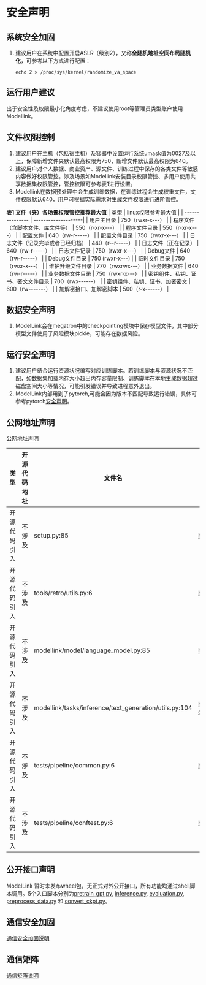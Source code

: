 # 安全声明
## 系统安全加固
1. 建议用户在系统中配置开启ASLR（级别2），又称**全随机地址空间布局随机化**，可参考以下方式进行配置：
    ```
    echo 2 > /proc/sys/kernel/randomize_va_space
    ```

## 运行用户建议
出于安全性及权限最小化角度考虑，不建议使用root等管理员类型账户使用Modellink。

## 文件权限控制
1. 建议用户在主机（包括宿主机）及容器中设置运行系统umask值为0027及以上，保障新增文件夹默认最高权限为750，新增文件默认最高权限为640。
2. 建议用户对个人数据、商业资产、源文件、训练过程中保存的各类文件等敏感内容做好权限管控。涉及场景如Modellink安装目录权限管控、多用户使用共享数据集权限管控，管控权限可参考表1进行设置。
3. Modellink在数据预处理中会生成训练数据，在训练过程会生成权重文件，文件权限默认640，用户可根据实际需求对生成文件权限进行进阶管控。

**表1 文件（夹）各场景权限管控推荐最大值**
| 类型          | linux权限参考最大值 |
| --------------- | --------------------|
| 用户主目录                          |    750（rwxr-x---）                |
| 程序文件（含脚本文件、库文件等）      |    550（r-xr-x---）                |
| 程序文件目录                        |    550（r-xr-x---）                |
| 配置文件                            |    640（rw-r-----）                |
| 配置文件目录                        |    750（rwxr-x---）                |
| 日志文件（记录完毕或者已经归档）      |    440（r--r-----）                |
| 日志文件（正在记录）                 |    640（rw-r-----）                |
| 日志文件记录                        |    750（rwxr-x---）                |
| Debug文件                          |    640（rw-r-----）                |
| Debug文件目录                      |    750 (rwxr-x---)                 |
| 临时文件目录                       |     750（rwxr-x---）                |
| 维护升级文件目录                    |    770（rwxrwx---）                |
| 业务数据文件                       |     640（rw-r-----）                |
| 业务数据文件目录                   |     750（rwxr-x---）                |
| 密钥组件、私钥、证书、密文文件目录   |     700（rwx------）                |
| 密钥组件、私钥、证书、加密密文      |     600（rw-------）                |
| 加解密接口、加解密脚本             |     500（r-x------）                |



## 数据安全声明

1. ModelLink会在megatron中的checkpointing模块中保存模型文件，其中部分模型文件使用了风险模块pickle，可能存在数据风险。


## 运行安全声明

1. 建议用户结合运行资源状况编写对应训练脚本。若训练脚本与资源状况不匹配，如数据集加载内存大小超出内存容量限制、训练脚本在本地生成数据超过磁盘空间大小等情况，可能引发错误并导致进程意外退出。
2. ModelLink内部用到了pytorch,可能会因为版本不匹配导致运行错误，具体可参考pytorch[安全声明](https://gitee.com/ascend/pytorch#%E5%AE%89%E5%85%A8%E5%A3%B0%E6%98%8E)。


## 公网地址声明

[公网地址声明](https://gitee.com/ascend/ModelLink/blob/master/public_address_statement.md)

| 类型     | 开源代码地址                                                                                                         | 文件名                                                                | 公网IP地址/公网URL地址/域名/邮箱地址                                                                                                                     | 用途说明      |
|--------|----------------------------------------------------------------------------------------------------------------|--------------------------------------------------------------------|--------------------------------------------------------------------------------------------------------------------------------------------|-----------|
| 开源代码引入 | 不涉及                                                                                                            | setup.py:85                                                        | https://packaging.python.org/en/latest/single_source_version.html                                                                          | 详情地址      |
| 开源代码引入 | 不涉及                                                                                                            | tools/retro/utils.py:6                                             | https://github.com/NVIDIA/Megatron-LM/blob/main/tools/retro/utils.py                                                                       | 源代码地址     |
| 开源代码引入 | 不涉及                                                                                                            | modellink/model/language_model.py:85                                                        | https://github.com/kingoflolz/mesh-transformer-jax/                                                                          | 详情地址      |
| 开源代码引入 | 不涉及                                                                                                            | modellink/tasks/inference/text_generation/utils.py:104                                                        | https://medium.com/huggingface/how-to-build-a-state-of-the-art-conversational-ai-with-transfer                                                                          | 详情地址      |
| 开源代码引入 | 不涉及                                                                                                            | tests/pipeline/common.py:6                                                        | https://github.com/microsoft/DeepSpeed/blob/master/tests/unit/common.py                                                                        | 源代码地址      |
| 开源代码引入 | 不涉及                                                                                                            | tests/pipeline/conftest.py:6                                                        | https://github.com/microsoft/DeepSpeed/blob/master/tests/conftest.py                                                                          | 源代码地址      |


## 公开接口声明
ModelLink 暂时未发布wheel包，无正式对外公开接口，所有功能均通过shell脚本调用。5个入口脚本分别为[pretrain_gpt.py](https://gitee.com/ascend/ModelLink/blob/master/pretrain_gpt.py), [inference.py](https://gitee.com/ascend/ModelLink/blob/master/inference.py), [evaluation.py](https://gitee.com/ascend/ModelLink/blob/master/evaluation.py), [preprocess_data.py](https://gitee.com/ascend/ModelLink/blob/master/tools/preprocess_data.py) 和 [convert_ckpt.py](https://gitee.com/ascend/ModelLink/blob/master/tools/checkpoint/convert_ckpt.py)。


## 通信安全加固

[通信安全加固说明](https://gitee.com/ascend/pytorch/blob/master/SECURITYNOTE.md#%E9%80%9A%E4%BF%A1%E5%AE%89%E5%85%A8%E5%8A%A0%E5%9B%BA
)

## 通信矩阵

[通信矩阵说明](https://gitee.com/ascend/pytorch/blob/master/SECURITYNOTE.md#%E9%80%9A%E4%BF%A1%E7%9F%A9%E9%98%B5%E4%BF%A1%E6%81%AF)
